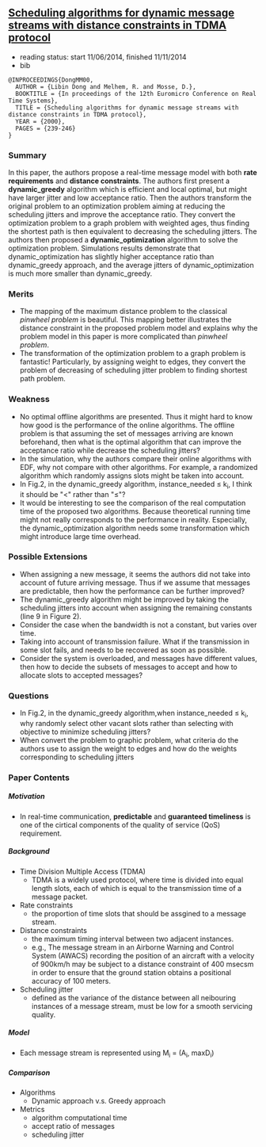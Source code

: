 ## [Scheduling algorithms for dynamic message streams with distance constraints in TDMA protocol](http://ieeexplore.ieee.org/xpls/abs_all.jsp?arnumber=854012&tag=1)

- reading status: start 11/06/2014, finished 11/11/2014
- bib
```
@INPROCEEDINGS{DongMM00, 
  AUTHOR = {Libin Dong and Melhem, R. and Mosse, D.}, 
  BOOKTITLE = {In proceedings of the 12th Euromicro Conference on Real Time Systems}, 
  TITLE = {Scheduling algorithms for dynamic message streams with distance constraints in TDMA protocol}, 
  YEAR = {2000}, 
  PAGES = {239-246}
}
```

### Summary
In this paper, the authors propose a real-time message model with both **rate requirements** and **distance constraints**. The authors first present a **dynamic\_greedy** algorithm which is efficient and local optimal, but might have larger jitter and low acceptance ratio. Then the authors transform the original problem to an optimization problem aiming at reducing the scheduling jitters and improve the acceptance ratio. They convert the optimization problem to a graph problem with weighted ages, thus finding the shortest path is then equivalent to decreasing the scheduling jitters. The authors then proposed a **dynamic\_optimization** algorithm to solve the optimization problem. Simulations results demonstrate that dynamic\_optimization has slightly higher acceptance ratio than dynamic\_greedy approach, and the average jitters of dynamic\_optimization is much more smaller than dynamic\_greedy.


### Merits
- The mapping of the maximum distance problem to the classical *pinwheel problem* is beautiful. This mapping better illustrates the distance constraint in the proposed problem model and explains why the problem model in this paper is more complicated than *pinwheel problem*.
- The transformation of the optimization problem to a graph problem is fantastic! Particularly, by assigning weight to edges, they convert the problem of decreasing of scheduling jitter problem to finding shortest path problem. 

### Weakness
- No optimal offline algorithms are presented. Thus it might hard to know how good is the performance of the online algorithms. The offline problem is that assuming the set of messages arriving are known beforehand, then what is the optimal algorithm that can improve the acceptance ratio while decrease the scheduling jitters?
- In the simulation, why the authors compare their online algorithms with EDF, why not compare with other algorithms. For example, a randomized algorithm which randomly assigns slots might be taken into account.
- In Fig.2, in the dynamic\_greedy algorithm,  instance\_needed  &le; k<sub>i</sub>, I think it should be "<" rather than "&le;"?
- It would be interesting to see the comparison of the real computation time of the proposed two algorithms. Because theoretical running time might not really corresponds to the performance in reality. Especially, the dynamic\_optimization algorithm needs some transformation which might introduce large time overhead.



### Possible Extensions
- When assigning a new message, it seems the authors did not take into account of future arriving message. Thus if we assume that messages are predictable, then how the performance can be further improved?
- The dynamic\_greedy algorithm might be improved by taking the scheduling jitters into account when assigning the remaining constants (line 9 in Figure 2).
- Consider the case when the bandwidth is not a constant, but varies over time.
- Taking into account of transmission failure. What if the transmission in some slot fails, and needs to be recovered as soon as possible.
- Consider the system is overloaded, and messages have different values, then how to decide the subsets of messages to accept and how to allocate slots to accepted messages?

### Questions
- In Fig.2, in the dynamic\_greedy algorithm,when instance\_needed  &le; k<sub>i</sub>, why randomly select other vacant slots rather than selecting with objective to minimize scheduling jitters?
- When convert the problem to graphic problem, what criteria do the authors use to assign the weight to edges and how do the weights corresponding to scheduling jitters

### Paper Contents
##### Motivation
- In real-time communication, **predictable** and **guaranteed timeliness** is one of the cirtical components of the quality of service (QoS) requirement.

##### Background
- Time Division Multiple Access (TDMA)
  - TDMA is a widely used protocol, where time is divided into equal length slots, each of which is equal to the transmission time of a message packet.
- Rate constraints
  - the proportion of time slots that should be assgined to a message stream.
- Distance constraints
  - the maximum timing interval between two adjacent instances.
  - e.g., The message stream in an Airborne Warning and Control System (AWACS) recording the position of an aircraft with a velocity of 900km/h may be subject to a distance constraint of 400 msecsm in order to ensure that the ground station obtains a positional accuracy of 100 meters.
- Scheduling jitter
  - defined as the variance of the distance between all neibouring instances of a message stream, must be low for a smooth servicing quality.

##### Model
- Each message stream is represented using M<sub>i</sub> = (A<sub>i</sub>, maxD<sub>i</sub>)

##### Comparison
- Algorithms
  - Dynamic approach v.s. Greedy approach
- Metrics
  - algorithm computational time
  - accept ratio of messages
  - scheduling jitter
  





